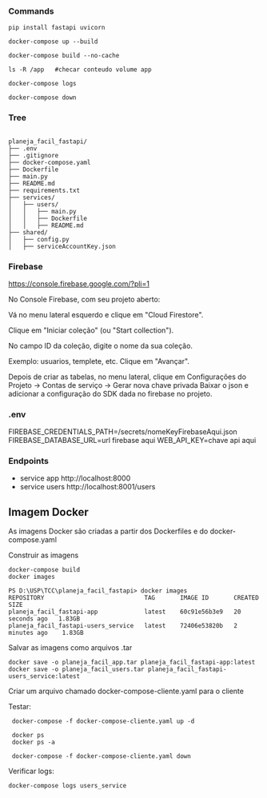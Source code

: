 ### Commands

```
pip install fastapi uvicorn

docker-compose up --build

docker-compose build --no-cache

ls -R /app   #checar conteudo volume app

docker-compose logs

docker-compose down
```

### Tree

```

planeja_facil_fastapi/
├── .env
├── .gitignore
├── docker-compose.yaml
├── Dockerfile
├── main.py
├── README.md
├── requirements.txt
├── services/
│   ├── users/
│   │   ├── main.py
│   │   ├── Dockerfile
│   │   ├── README.md
├── shared/
│   ├── config.py
│   ├── serviceAccountKey.json

```

### Firebase

https://console.firebase.google.com/?pli=1

No Console Firebase, com seu projeto aberto:

Vá no menu lateral esquerdo e clique em "Cloud Firestore".

Clique em "Iniciar coleção" (ou "Start collection").

No campo ID da coleção, digite o nome da sua coleção.

Exemplo: usuarios, templete,  etc. Clique em "Avançar".

Depois de criar as tabelas, no menu lateral, clique em Configurações do Projeto -> Contas de serviço -> Gerar nova chave privada 
Baixar o json e adicionar a configuração do SDK dada no firebase no projeto.

### .env
FIREBASE_CREDENTIALS_PATH=/secrets/nomeKeyFirebaseAqui.json
FIREBASE_DATABASE_URL=url firebase aqui
WEB_API_KEY=chave api aqui

### Endpoints

 - service app http://localhost:8000  
 - service users http://localhost:8001/users

 ## Imagem Docker

 As imagens Docker são criadas a partir dos Dockerfiles e do docker-compose.yaml

 Construir as imagens
 ```
 docker-compose build
 docker images

 PS D:\USP\TCC\planeja_facil_fastapi> docker images
 REPOSITORY                            TAG       IMAGE ID       CREATED          SIZE
 planeja_facil_fastapi-app             latest    60c91e56b3e9   20 seconds ago   1.83GB
 planeja_facil_fastapi-users_service   latest    72406e53820b   2 minutes ago    1.83GB
 ```
 Salvar as imagens como arquivos .tar
 ```
 docker save -o planeja_facil_app.tar planeja_facil_fastapi-app:latest
 docker save -o planeja_facil_users.tar planeja_facil_fastapi-users_service:latest
 ```
 Criar um arquivo chamado docker-compose-cliente.yaml para o cliente 


Testar:
```
 docker-compose -f docker-compose-cliente.yaml up -d

 docker ps
 docker ps -a

 docker-compose -f docker-compose-cliente.yaml down
```

Verificar logs:
```
docker-compose logs users_service
```